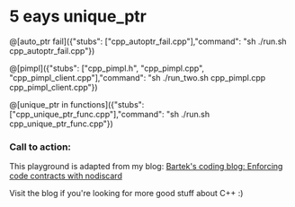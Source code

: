 # 5 eays unique_ptr



@[auto_ptr fail]({"stubs": ["cpp_autoptr_fail.cpp"],"command": "sh ./run.sh cpp_autoptr_fail.cpp"})

@[pimpl]({"stubs": ["cpp_pimpl.h", "cpp_pimpl.cpp", "cpp_pimpl_client.cpp"],"command": "sh ./run_two.sh cpp_pimpl.cpp cpp_pimpl_client.cpp"})

@[unique_ptr in functions]({"stubs": ["cpp_unique_ptr_func.cpp"],"command": "sh ./run.sh cpp_unique_ptr_func.cpp"})


### Call to action:

This playground is adapted from my blog: [Bartek's coding blog: Enforcing code contracts with nodiscard](http://www.bfilipek.com/2017/11/nodiscard.html)

Visit the blog if you're looking for more good stuff about C++ :)

